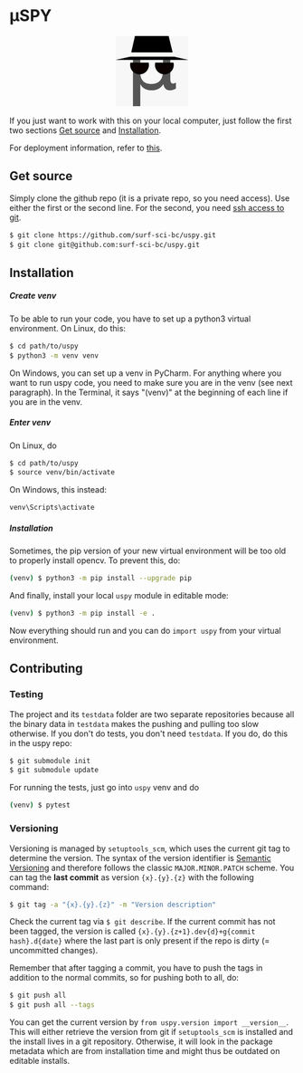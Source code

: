 # µSPY

<p align="center">
<img src="docs/source/_static/logo_uspy_128x.jpg">
</p>

If you just want to work with this on your local computer, just follow the first two sections [Get source](#Get-source) and [Installation](Installation).

For deployment information, refer to [this](deployment/README.md).

## Get source

Simply clone the github repo (it is a private repo, so you need access). Use either the first or the second line. For the second, you need [ssh access to git](https://docs.github.com/en/free-pro-team@latest/github/authenticating-to-github/connecting-to-github-with-ssh).

```sh
$ git clone https://github.com/surf-sci-bc/uspy.git
$ git clone git@github.com:surf-sci-bc/uspy.git
```

## Installation

##### Create venv

To be able to run your code, you have to set up a python3 virtual environment. On Linux, do this:

```sh
$ cd path/to/uspy
$ python3 -m venv venv
```

On Windows, you can set up a venv in PyCharm. For anything where you want to run uspy code, you need to make sure you are in the venv (see next paragraph). In the Terminal, it says "(venv)" at the beginning of each line if you are in the venv.

##### Enter venv

On Linux, do

```sh
$ cd path/to/uspy
$ source venv/bin/activate
```

On Windows, this instead:

```cmd
venv\Scripts\activate
```

##### Installation

Sometimes, the pip version of your new virtual environment will be too old to properly install opencv. To prevent this, do:

```sh
(venv) $ python3 -m pip install --upgrade pip
```

And finally, install your local `uspy` module in editable mode:

```sh
(venv) $ python3 -m pip install -e .
```

Now everything should run and you can do `import uspy` from your virtual environment.

## Contributing

### Testing

The project and its `testdata` folder are two separate repositories because all the binary data in `testdata` makes the pushing and pulling too slow otherwise. If you don't do tests, you don't need `testdata`. If you do, do this in the uspy repo:

```sh
$ git submodule init
$ git submodule update
```

For running the tests, just go into `uspy` venv and do

```sh
(venv) $ pytest
```

### Versioning

Versioning is managed by `setuptools_scm`, which uses the current git tag to determine the version. The syntax of the version identifier is  [Semantic Versioning](https://semver.org/) and therefore follows the classic `MAJOR.MINOR.PATCH` scheme. You can tag the **last commit** as version `{x}.{y}.{z}` with the following command:

```sh
$ git tag -a "{x}.{y}.{z}" -m "Version description"
```

Check the current tag via `$ git describe`. If the current commit has not been tagged, the version is called `{x}.{y}.{z+1}.dev{d}+g{commit hash}.d{date}` where the last part is only present if the repo is dirty (= uncommitted changes).

Remember that after tagging a commit, you have to push the tags in addition to the normal commits, so for pushing both to all, do:

```sh
$ git push all
$ git push all --tags
```

You can get the current version by `from uspy.version import __version__`. This will either retrieve the version from git if `setuptools_scm` is installed and the install lives in a git repository. Otherwise, it will look in the package metadata which are from installation time and might thus be outdated on editable installs.